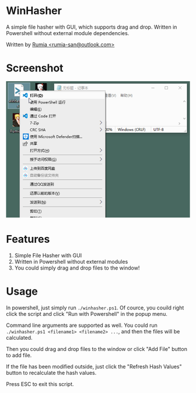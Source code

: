 # WinHasher
A simple file hasher with GUI, which supports drag and drop. Written in Powershell without external module dependencies. 

Written by [Rumia \<rumia-san@outlook.com\>](mailto:rumia-san@outlook.com)

# Screenshot
![screenshot](./screenshot.gif)

# Features
1. Simple File Hasher with GUI
2. Written in Powershell without external modules
3. You could simply drag and drop files to the window!

# Usage
In powershell, just simply run `./winhasher.ps1`. Of cource, you couild right click the script and click "Run with Powershell" in the popup menu.

Command line arguments are supported as well. You could run `./winhasher.ps1 <filename1> <filename2> ...`, and then the files will be calculated.

Then you could drag and drop files to the window or click "Add File" button to add file.

If the file has been modified outside, just click the "Refresh Hash Values" button to recalculate the hash values.

Press ESC to exit this script.
